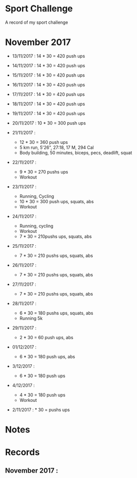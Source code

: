 # Sport Challenge
A record of my sport challenge

# November 2017

- 13/11/2017 : 14 * 30 = 420 push ups
- 14/11/2017 : 14 * 30 = 420 push ups
- 15/11/2017 : 14 * 30 = 420 push ups
- 16/11/2017 : 14 * 30 = 420 push ups
- 17/11/2017 : 14 * 30 = 420 push ups
- 18/11/2017 : 14 * 30 = 420 push ups
- 19/11/2017 : 14 * 30 = 420 push ups
- 20/11/2017 : 10 * 30 = 300 push ups
- 21/11/2017 :
  - 12 * 30 = 360 push ups
  - 5 km run, 5'26", 27:18, 17 M, 294 Cal
  - Body building, 50 minutes, biceps, pecs, deadlift, squat
- 22/11/2017 :
  - 9 * 30 = 270 pushs ups
  - Workout
- 23/11/2017 :
  - Running, Cycling
  - 10 * 30 = 300 push ups, squats, abs
  - Workout
- 24/11/2017 :
  - Running, cycling
  - Workout
  - 7 * 30 =  210pushs ups, squats, abs
- 25/11/2017 :
  - 7 * 30 = 210 pushs ups, squats, abs
- 26/11/2017 :
  - 7 * 30 = 210 pushs ups, squats, abs
- 27/11/2017 :
  - 7 * 30 = 210 pushs ups, squats, abs
- 28/11/2017 :
  - 6 * 30 = 180 pushs ups, squats, abs
  - Running 5k
- 29/11/2017 :
  - 2 * 30 = 60 push ups, abs
- 01/12/2017 :
  - 6 * 30 = 180 push ups, abs
- 3/12/2017 :
  - 6 * 30 = 180 push ups
- 4/12/2017 :
  - 4 * 30 = 180 push ups
  - Workout
  
- 2/11/2017 :  * 30 =  pushs ups
# Notes

# Records

## November 2017 :
